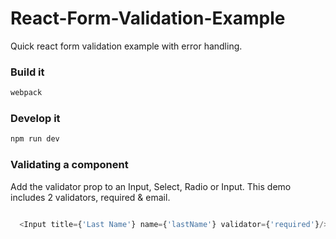 # React-Form-Validation-Example
Quick react form validation example with error handling.


### Build it

```bash
webpack
```

### Develop it

```bash
npm run dev

```

### Validating a component

Add the validator prop to an Input, Select, Radio or Input. This demo includes 2 validators, required & email.

```js

  <Input title={'Last Name'} name={'lastName'} validator={'required'}/>


```
